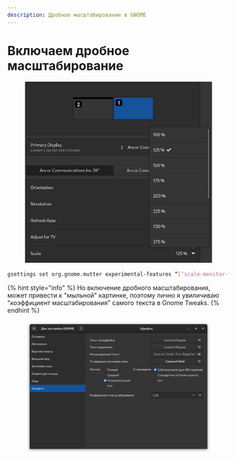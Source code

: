 ```yaml
---
description: Дробное масштабирование в GNOME
---
```


# Включаем дробное масштабирование

<figure><img src="../../.gitbook/assets/fedora_35_fractional_scaling.jpg" alt=""><figcaption></figcaption></figure>

```bash
gsettings set org.gnome.mutter experimental-features “[‘scale-monitor-framebuffer’]”
```

{% hint style="info" %}
Но включение дробного масштабирования, может привести к "мыльной" картинке, поэтому лично я увиличиваю "коэффициент масштабирования" самого текста в Gnome Tweaks.
{% endhint %}

<figure><img src="../../.gitbook/assets/Снимок экрана от 2023-02-19 18-57-03.png" alt=""><figcaption></figcaption></figure>
